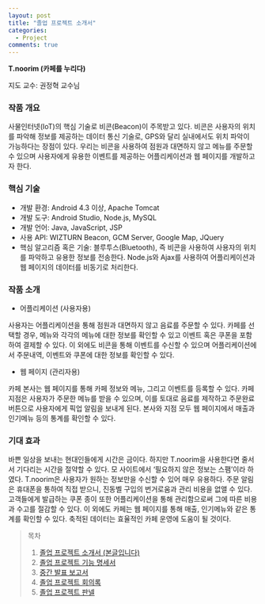 ```yaml
---
layout: post
title: "졸업 프로젝트 소개서"
categories:
  - Project
comments: true
---
```


**T.noorim (카페를 누리다)**  

지도 교수: 권정혁 교수님  

### 작품 개요

사물인터넷(IoT)의 핵심 기술로 비콘(Beacon)이 주목받고 있다. 비콘은 사용자의 위치를 파악해 정보를 제공하는 데이터 통신 기술로, GPS와 달리 실내에서도 위치 파악이 가능하다는 장점이 있다. 우리는 비콘을 사용하여 점원과 대면하지 않고 메뉴를 주문할 수 있으며 사용자에게 유용한 이벤트를 제공하는 어플리케이션과 웹 페이지를 개발하고자 한다.

### 핵심 기술

* 개발 환경: Android 4.3 이상, Apache Tomcat
* 개발 도구: Android Studio, Node.js, MySQL
* 개발 언어: Java, JavaScript, JSP
* 사용 API: WIZTURN Beacon, GCM Server, Google Map, JQuery
* 핵심 알고리즘 혹은 기술: 블루투스(Bluetooth), 즉 비콘을 사용하여 사용자의 위치를 파악하고 유용한 정보를 전송한다. Node.js와 Ajax를 사용하여 어플리케이션과 웹 페이지의 데이터를 비동기로 처리한다.

### 작품 소개  

* 어플리케이션 (사용자용)  

사용자는 어플리케이션을 통해 점원과 대면하지 않고 음료를 주문할 수 있다. 카페를 선택할 경우, 메뉴와 각각의 메뉴에 대한 정보를 확인할 수 있고 이벤트 혹은 쿠폰을 포함하여 결제할 수 있다. 이 외에도 비콘을 통해 이벤트를 수신할 수 있으며 어플리케이션에서 주문내역, 이벤트와 쿠폰에 대한 정보를 확인할 수 있다.

* 웹 페이지 (관리자용)  

카페 본사는 웹 페이지를 통해 카페 정보와 메뉴, 그리고 이벤트를 등록할 수 있다. 카페 지점은 사용자가 주문한 메뉴를 받을 수 있으며, 이를 토대로 음료를 제작하고 주문완료 버튼으로 사용자에게 픽업 알림을 보내게 된다. 본사와 지점 모두 웹 페이지에서 매출과 인기메뉴 등의 통계를 확인할 수 있다.

### 기대 효과  

바쁜 일상을 보내는 현대인들에게 시간은 금이다. 하지만 T.noorim을 사용한다면 줄서서 기다리는 시간을 절약할 수 있다. 모 사이트에서 ‘필요하지 않은 정보는 스팸’이라 하였다. T.noorim은 사용자가 원하는 정보만을 수신할 수 있어 매우 유용하다. 주문 알림은 휴대폰을 통하여 직접 받으니, 진동벨 구입의 번거로움과 관리 비용을 없앨 수 있다. 고객들에게 발급하는 쿠폰 종이 또한 어플리케이션을 통해 관리함으로써 그에 따른 비용과 수고를 절감할 수 있다. 이 외에도 카페는 웹 페이지를 통해 매출, 인기메뉴와 같은 통계를 확인할 수 있다. 축적된 데이터는 효율적인 카페 운영에 도움이 될 것이다.


> 목차
> 1. [졸업 프로젝트 소개서 (본글입니다)](http://dudmy.net/project/2015/03/02/graduation-project-intro/)
> 2. [졸업 프로젝트 기능 명세서](http://dudmy.net/project/2015/03/06/graduation-functional-specification/)
> 3. [중간 발표 보고서](http://dudmy.net/project/2015/03/20/graduation-project-midterm-ppt/)
> 4. [졸업 프로젝트 회의록](http://dudmy.net/project/2015/03/24/graduation-meeting/)
> 5. [졸업 프로젝트 판넬](http://dudmy.net/project/2015/05/30/graduation-project-panel/)
